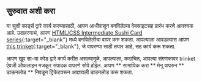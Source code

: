 ## सुरुवात अशी करा

या सुशी कार्ड्स द्वारे कार्य करण्यासाठी, आपण आधीपासून बनविलेल्या वेबसाइटसह प्रारंभ करणे आवश्यक आहे. उदाहरणार्थ, आपण [HTML/CSS Intermediate Sushi Card series](https://projects.raspberrypi.org/en/projects/cd-intermediate-html-css-sushi){:target="_blank"} मध्ये बनविलेलीचा वापर करु शकता. आपल्याला आवडल्यास आपण [this trinket](http://dojo.soy/html3-website-start){:target="_blank"}, जे वापरण्या साठी तयार आहे, सह कार्य करू शकता.

आपण खूप सा-या कोड द्वारे कार्य करीत असल्यामुळे, आपल्याला, कदाचित, आपल्या संगणकावर trinket ऐवजी ऑफलाइन मजकूर संपादक वापरणे सोपे होईल. आपण ** सामायिक करा ** मेनू वापरुन ** डाऊनलोड ** निवडून ट्रिंकेटवरून आज्ञावली डाउनलोड करू शकता.